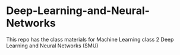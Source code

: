 # Deep-Learning-and-Neural-Networks
This repo has the class materials for Machine Learning class 2 Deep Learning and Neural Networks (SMU)
